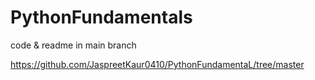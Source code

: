# PythonFundamentals

code & readme in main branch

https://github.com/JaspreetKaur0410/PythonFundamentaL/tree/master
